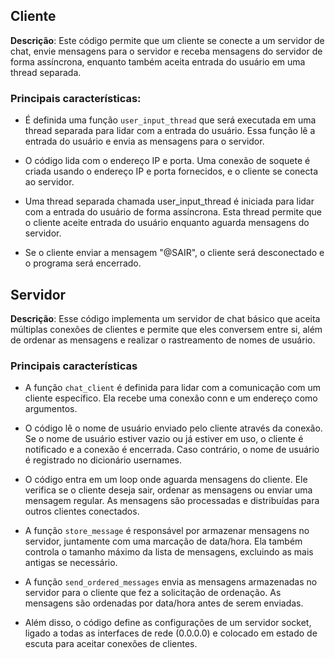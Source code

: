 ## Cliente

**Descrição**: Este código permite que um cliente se conecte a um servidor de chat, envie mensagens para o servidor e receba mensagens do servidor de forma assíncrona, enquanto também aceita entrada do usuário em uma thread separada.

### Principais características:

* É definida uma função `user_input_thread` que será executada em uma thread separada para lidar com a entrada do usuário. Essa função lê a entrada do usuário e envia as mensagens para o servidor.

* O código lida com o endereço IP e porta. Uma conexão de soquete é criada usando o endereço IP e porta fornecidos, e o cliente se conecta ao servidor.

* Uma thread separada chamada user_input_thread é iniciada para lidar com a entrada do usuário de forma assíncrona. Esta thread permite que o cliente aceite entrada do usuário enquanto aguarda mensagens do servidor.

* Se o cliente enviar a mensagem "@SAIR", o cliente será desconectado e o programa será encerrado.

## Servidor

**Descrição**: Esse código implementa um servidor de chat básico que aceita múltiplas conexões de clientes e permite que eles conversem entre si, além de ordenar as mensagens e realizar o rastreamento de nomes de usuário.

### Principais características

* A função `chat_client` é definida para lidar com a comunicação com um cliente específico. Ela recebe uma conexão conn e um endereço como argumentos.

* O código lê o nome de usuário enviado pelo cliente através da conexão. Se o nome de usuário estiver vazio ou já estiver em uso, o cliente é notificado e a conexão é encerrada. Caso contrário, o nome de usuário é registrado no dicionário usernames.

* O código entra em um loop onde aguarda mensagens do cliente. Ele verifica se o cliente deseja sair, ordenar as mensagens ou enviar uma mensagem regular. As mensagens são processadas e distribuídas para outros clientes conectados.

* A função `store_message` é responsável por armazenar mensagens no servidor, juntamente com uma marcação de data/hora. Ela também controla o tamanho máximo da lista de mensagens, excluindo as mais antigas se necessário.

* A função `send_ordered_messages` envia as mensagens armazenadas no servidor para o cliente que fez a solicitação de ordenação. As mensagens são ordenadas por data/hora antes de serem enviadas.

* Além disso, o código define as configurações de um servidor socket, ligado a todas as interfaces de rede (0.0.0.0) e colocado em estado de escuta para aceitar conexões de clientes.